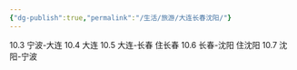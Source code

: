 ```yaml
---
{"dg-publish":true,"permalink":"/生活/旅游/大连长春沈阳/"}
---
```


10.3 宁波-大连
10.4 大连
10.5 大连-长春 住长春
10.6 长春-沈阳 住沈阳
10.7 沈阳-宁波
